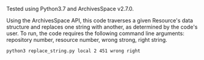Tested using Python3.7 and ArchivesSpace v2.7.0.

Using the ArchivesSpace API, this code traverses a given Resource's data structure and replaces one string with another, as determined by the code's user. To run, the code requires the following command line arguments: repository number, resource number, wrong strong, right string.

```python3 replace_string.py local 2 451 wrong right```
